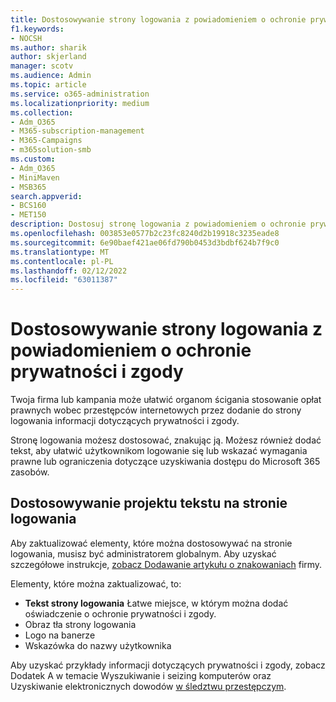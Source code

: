 ```yaml
---
title: Dostosowywanie strony logowania z powiadomieniem o ochronie prywatności i zgody
f1.keywords:
- NOCSH
ms.author: sharik
author: skjerland
manager: scotv
ms.audience: Admin
ms.topic: article
ms.service: o365-administration
ms.localizationpriority: medium
ms.collection:
- Adm_O365
- M365-subscription-management
- M365-Campaigns
- m365solution-smb
ms.custom:
- Adm_O365
- MiniMaven
- MSB365
search.appverid:
- BCS160
- MET150
description: Dostosuj stronę logowania z powiadomieniem o ochronie prywatności i zgodzie na Microsoft 365.
ms.openlocfilehash: 003853e0577b2c23fc8240d2b19918c3235eade8
ms.sourcegitcommit: 6e90baef421ae06fd790b0453d3bdbf624b7f9c0
ms.translationtype: MT
ms.contentlocale: pl-PL
ms.lasthandoff: 02/12/2022
ms.locfileid: "63011387"
---
```

# <a name="customize-your-sign-in-page-with-a-privacy-and-consent-notice"></a>Dostosowywanie strony logowania z powiadomieniem o ochronie prywatności i zgody

Twoja firma lub kampania może ułatwić organom ścigania stosowanie opłat prawnych wobec przestępców internetowych przez dodanie do strony logowania informacji dotyczących prywatności i zgody.

Stronę logowania możesz dostosować, znakując ją. Możesz również dodać tekst, aby ułatwić użytkownikom logowanie się lub wskazać wymagania prawne lub ograniczenia dotyczące uzyskiwania dostępu do Microsoft 365 zasobów.

## <a name="design-customization-the-text-on-your-sign-in-page"></a>Dostosowywanie projektu tekstu na stronie logowania

Aby zaktualizować elementy, które można dostosowywać na stronie logowania, musisz być administratorem globalnym. Aby uzyskać szczegółowe instrukcje, [zobacz Dodawanie artykułu o znakowaniach](/azure/active-directory/fundamentals/customize-branding) firmy.

Elementy, które można zaktualizować, to:

- **Tekst strony logowania** Łatwe miejsce, w którym można dodać oświadczenie o ochronie prywatności i zgody.
- Obraz tła strony logowania
- Logo na banerze
- Wskazówka do nazwy użytkownika

Aby uzyskać przykłady informacji dotyczących prywatności i zgody, zobacz Dodatek A w temacie Wyszukiwanie i seizing komputerów oraz Uzyskiwanie elektronicznych dowodów [w śledztwu przestępczym](https://www.justice.gov/sites/default/files/criminal-ccips/legacy/2015/01/14/ssmanual2009.pdf).